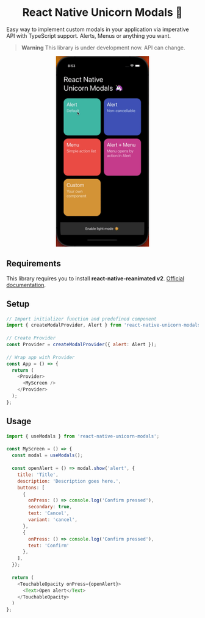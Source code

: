 <h1 align="center">React Native Unicorn Modals 🦄</h1>

Easy way to implement custom modals in your application via imperative API with TypeScript support. Alerts, Menus or anything you want.

> **Warning**
> This library is under development now. API can change.

<p align="center">
<img src=".github/images/demo.gif" height="500" />
</p>

## Requirements

This library requires you to install **react-native-reanimated v2**. [Official documentation](https://docs.swmansion.com/react-native-reanimated/docs/fundamentals/installation).

## Setup

```js
// Import initializer function and predefined component
import { createModalProvider, Alert } from 'react-native-unicorn-modals';

// Create Provider
const Provider = createModalProvider({ alert: Alert });

// Wrap app with Provider
const App = () => {
  return (
    <Provider>
      <MyScreen />
    </Provider>
  );
};
```

## Usage

```js
import { useModals } from 'react-native-unicorn-modals';

const MyScreen = () => {
  const modal = useModals();

  const openAlert = () => modal.show('alert', {
    title: 'Title',
    description: 'Description goes here.',
    buttons: [
      {
        onPress: () => console.log('Confirm pressed'),
        secondary: true,
        text: 'Cancel',
        variant: 'cancel',
      },
      {
        onPress: () => console.log('Confirm pressed'),
        text: 'Confirm'
      },
    ],
  });

  return (
    <TouchableOpacity onPress={openAlert}>
      <Text>Open alert</Text>
    </TouchableOpacity>
  )
};
```
